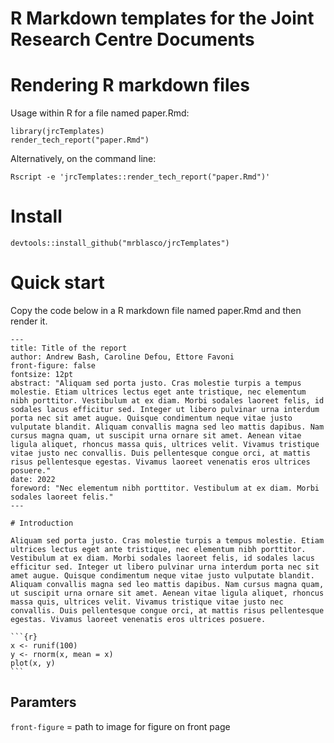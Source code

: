 # R Markdown templates for the Joint Research Centre Documents

# Rendering R markdown files 

Usage within R for a file named paper.Rmd: 

```
library(jrcTemplates)
render_tech_report("paper.Rmd")
```

Alternatively, on the command line: 

```
Rscript -e 'jrcTemplates::render_tech_report("paper.Rmd")'
```

# Install 

```
devtools::install_github("mrblasco/jrcTemplates")
```

# Quick start 

Copy the code below in a R markdown file named paper.Rmd and then render it.


	---
	title: Title of the report
	author: Andrew Bash, Caroline Defou, Ettore Favoni
	front-figure: false
	fontsize: 12pt
	abstract: "Aliquam sed porta justo. Cras molestie turpis a tempus molestie. Etiam ultrices lectus eget ante tristique, nec elementum nibh porttitor. Vestibulum at ex diam. Morbi sodales laoreet felis, id sodales lacus efficitur sed. Integer ut libero pulvinar urna interdum porta nec sit amet augue. Quisque condimentum neque vitae justo vulputate blandit. Aliquam convallis magna sed leo mattis dapibus. Nam cursus magna quam, ut suscipit urna ornare sit amet. Aenean vitae ligula aliquet, rhoncus massa quis, ultrices velit. Vivamus tristique vitae justo nec convallis. Duis pellentesque congue orci, at mattis risus pellentesque egestas. Vivamus laoreet venenatis eros ultrices posuere."
	date: 2022
	foreword: "Nec elementum nibh porttitor. Vestibulum at ex diam. Morbi sodales laoreet felis."
	--- 

	# Introduction 

	Aliquam sed porta justo. Cras molestie turpis a tempus molestie. Etiam ultrices lectus eget ante tristique, nec elementum nibh porttitor. Vestibulum at ex diam. Morbi sodales laoreet felis, id sodales lacus efficitur sed. Integer ut libero pulvinar urna interdum porta nec sit amet augue. Quisque condimentum neque vitae justo vulputate blandit. Aliquam convallis magna sed leo mattis dapibus. Nam cursus magna quam, ut suscipit urna ornare sit amet. Aenean vitae ligula aliquet, rhoncus massa quis, ultrices velit. Vivamus tristique vitae justo nec convallis. Duis pellentesque congue orci, at mattis risus pellentesque egestas. Vivamus laoreet venenatis eros ultrices posuere.

	```{r}
	x <- runif(100)
	y <- rnorm(x, mean = x)
	plot(x, y)
	```

## Paramters


`front-figure` = path to image for figure on front page

